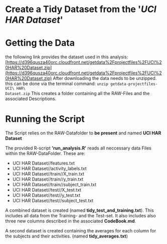 # Create a Tidy Dataset from the '_UCI HAR Dataset_'

# Getting the Data
the following link provides the dataset used in this analysis:
[https://d396qusza40orc.cloudfront.net/getdata%2Fprojectfiles%2FUCI%20HAR%20Dataset.zip](https://d396qusza40orc.cloudfront.net/getdata%2Fprojectfiles%2FUCI%20HAR%20Dataset.zip)
After downloading the data needs to be unzipped. this can be done via the terminal command: <code>unzip getdata-projectfiles-UCI\ HAR\ Dataset.zip</code>
This creates a folder containing all the RAW-Files and the associated Descriptions.

# Running the Script
The Script relies on the RAW-Datafolder to __be present__ and named __UCI HAR Dataset__

The provided R-script __'run_analysis.R'__ reads all neccessary data Files within the RAW-DataFolder.
These are:

* UCI HAR Dataset//features.txt
* UCI HAR Dataset//activity_labels.txt
* UCI HAR Dataset//train//X_train.txt
* UCI HAR Dataset//train//y_train.txt
* UCI HAR Dataset//train//subject_train.txt
* UCI HAR Dataset//test//X_test.txt
* UCI HAR Dataset//test//y_test.txt
* UCI HAR Dataset//test//subject_test.txt

A combined dataset is created (named __tidy_test_and_training.txt__). This includes all data from the Training- and the Test-set. It also includes also three new columns described in the associated __CodeBook.md__.

A second dataset is created containing the averages for each column for the subjects and their activities. (named __tidy_averages.txt__)

